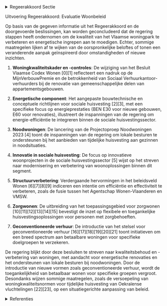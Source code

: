 

<details>
        <summary>Regeerakkoord Sectie </summary>
        <p>4.2.1 We verbeteren de kwaliteit van het woningpark Het reeds goedgekeurde nieuwe woningkwaliteits-kader treedt in werking op 1 januari 2021. Die tijd is nodig om lokale besturen, verhuurders en huurders én eigenaars vertrouwd te maken met de nieuwe regelgeving. We zetten de woningkwaliteitsinstrumenten meer proactief en resultaatgericht in om zo het Vlaamse woningpatrimonium in het algemeen en de private huurmarkt in het bijzonder op te waarderen. Naast de bestaande technische verslagen wordt binnen het beoordelingskader van de woningkwaliteit een initiatief genomen om constructies m.b.t. nieuwe woonvormen te kunnen beoordelen. In het technisch verslag wordt de energeti-sche component verder uitgewerkt. Naast de verplichting tot dakisolatie en dubbele beglazing wordt de maximale EPC-score richting 2050 gradueel bepaald, rekening houdend met de woningtypologie. Een duidelijk langetermijnperspectief bevordert het draagvlak en planningsproces voor energetische ingrepen. De woningcontroles kunnen worden uitbesteed aan opgeleide en gecertifi-ceerde private woningcontroleurs. Ook lokale besturen moeten hiermee aan de slag kunnen gaan. De afwikkeling van de administratieve procedure blijft altijd op ambtelijk niveau verzekerd. Bij een woningkwaliteitsonderzoek van domiciliekamers wordt de vergunning mee in rekening genomen. Indien op voorhand wordt vastgesteld dat de kamerwoning onrechtmatig is opgedeeld, wordt het conformiteitsattest geweigerd. Als de niet-vergunde situatie wordt vastgesteld nadat er een conformiteitsattest is afgele-verd, wordt het conformiteitsattest als niet bestaande beschouwd. Ter bevordering van de klantvriendelijkheid en de transparantie worden zoveel moge-lijk premies die gericht zijn op kwaliteits-verbetering en aanpassing van de woning in 1 front-office gebundeld. De administra-tieve afhandeling gebeurt in back-office door de verschillende bevoegde diensten. Na een eerste tussentijdse evaluatie van de projecten van de ‘proefomgeving experi-mentele woonvormen’ worden hindernissen in het instrumentarium van het beleidsveld Wonen, onder meer in sociale huisvesting, maximaal weggenomen en stimuleren we het gebruik van nieuwe woonvormen. Het Vlaams overlegplatform studentenhuis-vesting wordt op een structurele wijze verdergezet en vanuit de afdeling Woningkwaliteit wordt een structureel overleg aangegaan met het Netwerk Brandweer. Heel wat Vlaamse steden en gemeenten ondervinden moeilijkheden om een gepaste herhuisvesting te vinden voor gezinnen die hun woning dienen te verlaten, bijvoorbeeld door een ongeschikt- en/of onbewoonbaarverklaring of een uithuiszetting. Om de lokale besturen te helpen bij de herhuisvesting van deze gezinnen wordt een open oproep ‘noodwo-ningen’ uitgeschreven. Via deze open oproep kunnen lokale besturen investe-ringssubsidies aanvragen, waarmee ze d.m.v. cofinanciering het aanbod aan noodwoningen kunnen vergroten. </p>
        </details> 

Uitvoering Regeerakkoord: Evaluatie Woonbeleid

Op basis van de gegeven informatie uit het Regeerakkoord en de doorgevoerde beslissingen, kan worden geconcludeerd dat de regering stappen heeft ondernomen om de kwaliteit van het Vlaamse woningpark te verbeteren en energetische ingrepen aan te moedigen. Echter, sommige maatregelen lijken af te wijken van de oorspronkelijke beloftes of tonen een veranderende aanpak geïnspireerd door omstandigheden of nieuwe inzichten.

1. **Woningkwaliteitskader en -controles**: De wijziging van het Besluit Vlaamse Codex Wonen \[0\]\[1\] reflecteert een nadruk op de MijnVerbouwPremie en de betrokkenheid van Sociaal Verhuurkantoor-verhuurders bij de renovatie van gemeenschappelijke delen van appartementsgebouwen.

2. **Energetische component**: Het aangepaste bouwtechnische en conceptuele richtlijnen voor sociale huisvesting \[2\]\[3\], met een specifieke focus op energieprestaties (BEN E30 voor nieuwe gebouwen, E60 voor renovaties), illustreert de inspanningen van de regering om energie-efficiëntie te integreren binnen de sociale huisvestingssector.

3. **Noodwoningen**: De lancering van de Projectoproep Noodwoningen 2023 \[4\] toont de inspanningen van de regering om lokale besturen te ondersteunen bij het aanbieden van tijdelijke huisvesting aan gezinnen in noodsituaties.

4. **Innovatie in sociale huisvesting**: De focus op innovatieve woonprojecten in de sociale huisvestingssector \[5\] wijst op het streven naar modernisering en verbetering van woonoplossingen binnen dit segment.

5. **Structuurverbetering**: Verdergaande hervormingen in het beleidsveld Wonen \[6\]\[7\]\[8\]\[9\] indiceren een intentie om efficiëntie en effectiviteit te verbeteren, zoals de fusie tussen het Agentschap Wonen-Vlaanderen en VMSW.

6. **Zorgwonen**: De uitbreiding van het toepassingsgebied voor zorgwonen \[10\]\[11\]\[12\]\[13\]\[14\]\[15\] bevestigt de inzet op flexibele en toegankelijke huisvestingsoplossingen voor personen met zorgbehoeften.

7. **Geconventioneerde verhuur**: De introductie van het stelsel voor geconventioneerde verhuur \[16\]\[17\]\[18\]\[19\]\[20\]\[21\] toont initiatieven om een breed spectrum aan betaalbare woningen voor specifieke doelgroepen te verzekeren.

De regering blijkt door deze besluiten te streven naar kwaliteitsbehoud en -verbetering van woningen, met aandacht voor energetische renovaties en het ondersteunen van lokale besturen bij noodwoningen. Door de introductie van nieuwe vormen zoals geconventioneerde verhuur, wordt de toegankelijkheid van betaalbaar wonen voor specifieke groepen vergroot. Desondanks wijzen sommige maatregelen, zoals de versoepeling van woningkwaliteitsnormen voor tijdelijke huisvesting van Oekraïense vluchtelingen \[22\]\[23\], op een situatiegerichte aanpassing van beleid.

<details>
        <summary> Referenties</summary>
        **[\[0\]](http://themis.vlaanderen.be/id/nieuwsbrief-info/63A1864FDBF1CAE811022238)** : **(2022-12-23)** Wijziging Besluit Vlaamse Codex Wonen: tegemoetkomingen voor verbeteren en renovatie woningen Ontwerpbesluit van de Vlaamse Regering tot wijziging van het Besluit Vlaamse Codex Wonen van 2021, wat bet... 

**[\[1\]](http://themis.vlaanderen.be/id/nieuwsbrief-info/633D44BAEB2A31D34EEC6022)** : **(2022-10-07)** Wijziging Besluit Vlaamse Codex Wonen: tegemoetkomingen voor verbeteren en renovatie woningen Voorontwerp van besluit van de Vlaamse Regering tot wijziging van het Besluit Vlaamse Codex Wonen van 2021... 

**[\[2\]](http://themis.vlaanderen.be/id/resource/bc4cf690-4929-11ec-94bb-99a9d1e168fe)** : **(2020-04-30)** Wijzigingsbesluit energieprestatie sociale huisvesting Voorontwerp van besluit van de Vlaamse Regering tot vaststelling van de wijziging van de bouwtechnische en conceptuele richtlijnen voor de realis... 

**[\[3\]](http://themis.vlaanderen.be/id/nieuwsbrief-info/61B892CB364ED90009001586)** : **(2021-12-17)** Wijziging besluit Vlaamse Codex Wonen: bouwtechnische en conceptuele richtlijnen voor bouw en renovatie sociale huurwoningen Voorontwerp van besluit van de Vlaamse Regering tot wijziging van het Beslu... 

**[\[4\]](http://themis.vlaanderen.be/id/nieuwsbericht/647700178E8235823F6B8A6E)** : **(2023-06-02)** Projectoproep Noodwoningen 2023   De Vlaamse Regering keurt de lancering van de Projectoproep Noodwoningen 2023 goed. Met de jaarlijkse projectoproep noodwoningen stimuleert Vlaanderen het bouwen, kop... 

**[\[5\]](http://themis.vlaanderen.be/id/nieuwsbericht/6476F77B8E8235823F6B8A5E)** : **(2023-06-02)** Projectoproep 'Innovatieve woonprojecten in de sociale huisvestingssector 2023'   De Vlaamse Regering keurt de projectoproep 'Innovatieve woonprojecten in de sociale huisvestingssector 2023' goed. Na ... 

**[\[6\]](http://themis.vlaanderen.be/id/nieuwsbrief-info/618B99D6364ED90008000B80)** : **(2021-11-12)** Herstructurering beleidsveld Wonen: voorontwerp van decreet Voorontwerp van decreet houdende diverse maatregelen inzake de herstructurering van het beleidsveld Wonen  Het Vlaamse Regeerakkoord 2019-20... 

**[\[7\]](http://themis.vlaanderen.be/id/nieuwsbrief-info/61DED8C9364ED900080009B4)** : **(2022-01-14)** Herstructurering beleidsveld Wonen: voorontwerp van decreet Voorontwerp van decreet houdende diverse maatregelen inzake de herstructurering van het beleidsveld Wonen  Het Vlaamse Regeerakkoord 2019-20... 

**[\[8\]](http://themis.vlaanderen.be/id/nieuwsbrief-info/6231FB2A6BB7B593CFC189E7)** : **(2022-03-18)** Herstructurering beleidsveld Wonen: ontwerpdecreet Ontwerpdecreet houdende diverse maatregelen inzake de herstructurering van het beleidsveld Wonen  Het Vlaamse Regeerakkoord 2019-2024 voorziet een aa... 

**[\[9\]](http://themis.vlaanderen.be/id/nieuwsbrief-info/634675991EA6B745D23CB83B)** : **(2022-10-14)** Wijziging decreten wonen Voorontwerp van decreet tot wijziging van diverse decreten met betrekking tot wonen  ​Na advies van de Vlaamse Toezichtcommissie voor de verwerking van persoonsgegevens  wijzi... 

**[\[10\]](http://themis.vlaanderen.be/id/nieuwsbrief-info/607EE4F5364ED900080004C6)** : **(2021-04-23)** Uitbreiding toepassingsgebied zorgwonen met bijgebouwen en mobiele units: wijziging Vlaamse Codex Ruimtelijke Ordening Ontwerpdecreet tot wijziging van de Vlaamse Codex Ruimtelijke Ordening van 15 mei... 

**[\[11\]](http://themis.vlaanderen.be/id/nieuwsbrief-info/60F13170364ED900080017B4)** : **(2021-07-16)** Inwerkingtreding decreet dat de Vlaamse Codex Ruimtelijke Ordening wijzigt wat betreft zorgwonen Voorontwerp van besluit van de Vlaamse Regering tot regeling van de inwerkingtreding van het decreet va... 

**[\[12\]](http://themis.vlaanderen.be/id/nieuwsbrief-info/60C895EE364ED900080003D2)** : **(2021-06-18)** Uitbreiding toepassingsgebied zorgwonen met bijgebouwen en mobiele units: wijzigingsdecreet Vlaamse Codex Ruimtelijke Ordening Bekrachtiging en afkondiging van het decreet tot wijziging van de Vlaamse... 

**[\[13\]](http://themis.vlaanderen.be/id/resource/d797e8b0-4924-11ec-94bb-99a9d1e168fe)** : **(2021-02-26)** Uitbreiding toepassingsgebied zorgwonen met bijgebouwen en mobiele units: wijziging Vlaamse Codex Ruimtelijke Ordening Voorontwerp van decreet tot wijziging van de Vlaamse Codex Ruimtelijke Ordening v... 

**[\[14\]](http://themis.vlaanderen.be/id/resource/95b450d0-4926-11ec-94bb-99a9d1e168fe)** : **(2020-11-27)** Uitbreiding mogelijkheid zorgwonen: wijziging Vlaamse Codex Ruimtelijke Ordening Voorontwerp van decreet tot wijziging van de Vlaamse Codex Ruimtelijke Ordening van 15 mei 2009 wat betreft zorgwonen  ... 

**[\[15\]](http://themis.vlaanderen.be/id/nieuwsbrief-info/60DEAC14364ED90008000426)** : **(2021-07-02)** Inwerkingtreding decreet dat de Vlaamse Codex Ruimtelijke Ordening wijzigt wat betreft zorgwonen Voorontwerp van besluit van de Vlaamse Regering tot regeling van de inwerkingtreding van het decreet va... 

**[\[16\]](http://themis.vlaanderen.be/id/nieuwsbericht/6492B58E2D77B42474D4D9C5)** : **(2023-06-23)** Geconventioneerde verhuur: wijziging besluit Vlaamse Codex Wonen 2021 Ontwerpbesluit van de Vlaamse Regering tot wijziging van het Besluit Vlaamse Codex Wonen van 2021, wat betreft de geconventioneerd... 

**[\[17\]](http://themis.vlaanderen.be/id/nieuwsbericht/655F1D4FE2E2C9E5814BD271)** : **(2023-11-23)** Aanpak besteding middelen voor verderzetting onderbouwde aanpak energiebesparing gebouwenpark sector Welzijn, Volksgezondheid en Gezin   De Vlaamse Regering neemt kennis van de verderzetting van de on... 

**[\[18\]](http://themis.vlaanderen.be/id/nieuwsbericht/64AE60270592342F299DB9E7)** : **(2023-07-14)** Invoeren Uniform Kotlabel: wijziging Energiedecreet en Vlaamse Codex Wonen Voorontwerp van decreet tot wijziging van het Energiedecreet van 8 mei 2009 en van de Vlaamse Codex Wonen van 2021  De Vlaams... 

**[\[19\]](http://themis.vlaanderen.be/id/nieuwsbericht/644919A1CA1CB15B58CF5213)** : **(2023-04-28)** Geconventioneerde verhuur: wijziging besluit Vlaamse Codex Wonen 2021 Voorontwerp van besluit van de Vlaamse Regering tot wijziging van het Besluit Vlaamse Codex Wonen van 2021, wat betreft de geconve... 

**[\[20\]](http://themis.vlaanderen.be/id/nieuwsbrief-info/63A18779DBF1CAE81102223A)** : **(2022-12-23)** Geconventioneerde verhuur: wijzigingsbesluit Voorontwerp van besluit van de Vlaamse Regering tot wijziging van het Besluit Vlaamse Codex Wonen van 2021, wat betreft de geconventioneerde verhuur  Om zo... 

**[\[21\]](http://themis.vlaanderen.be/id/nieuwsbericht/64AE52A40592342F299DB9AB)** : **(2023-07-14)** Hervorming subsidiestelsel energetische renovatie van sociale huurwoningen Voorontwerp van besluit van de Vlaamse Regering tot wijziging van het Besluit Vlaamse Codex Wonen van 2021, wat betreft de su... 

**[\[22\]](http://themis.vlaanderen.be/id/nieuwsbrief-info/62304ECC6BB7B593CFC188ED)** : **(2022-03-14)** Huisvesting tijdelijk ontheemden: tijdelijke versoepeling woningkwaliteitsnormen Ontwerpbesluit van de Vlaamse Regering tot regeling van de tijdelijke huisvesting van gezinnen of alleenstaanden die da... 

**[\[23\]](http://themis.vlaanderen.be/id/nieuwsbericht/64A3FC952D77B42474D4F85F)** : **(2023-07-07)** Wijziging besluiten Wonen Voorontwerp van besluit van de Vlaamse Regering tot wijziging van diverse bepalingen van het Besluit Vlaamse Codex Wonen van 2021 en tot wijziging van het besluit van de Vlaa... 
        </details> 

